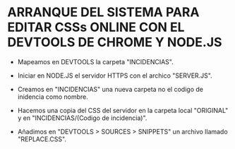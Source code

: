 
ARRANQUE DEL SISTEMA PARA EDITAR CSSs ONLINE CON EL DEVTOOLS DE CHROME Y NODE.JS
================================================================================

* Mapeamos en DEVTOOLS la carpeta "INCIDENCIAS".

* Iniciar en NODE.JS el servidor HTTPS con el archico "SERVER.JS".

* Creamos en "INCIDENCIAS" una nueva carpeta no el codigo de inidencia como nombre.

* Hacemos una copia del CSS del servidor en la carpeta local "ORIGINAL" y en "INCIDENCIAS/(Codigo de incidencia)".

* Añadimos en "DEVTOOLS > SOURCES > SNIPPETS" un archivo llamado "REPLACE.CSS".
